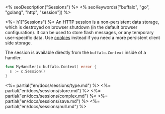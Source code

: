 <% seoDescription("Sessions") %>
<% seoKeywords(["buffalo", "go", "golang", "http", "session"]) %>

<%= h1("Sessions") %>
An HTTP session is a non-persistent data storage, which is destroyed on browser shutdown (in the default browser configuration). It can be used to store flash messages, or any temporary user-specific data. Use [cookies](/en/docs/cookies) instead if you need a more persistent client side storage.

The session is available directly from the `buffalo.Context` inside of a handler.

```go
func MyHandler(c buffalo.Context) error {
  s := c.Session()
}
```

<%= partial("en/docs/sessions/type.md") %>
<%= partial("en/docs/sessions/store.md") %>
<%= partial("en/docs/sessions/complex.md") %>
<%= partial("en/docs/sessions/save.md") %>
<%= partial("en/docs/sessions/null.md") %>

